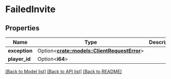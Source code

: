 # FailedInvite

## Properties

Name | Type | Description | Notes
------------ | ------------- | ------------- | -------------
**exception** | Option<[**crate::models::ClientRequestError**](ClientRequestError.md)> |  | [optional]
**player_id** | Option<**i64**> |  | [optional]

[[Back to Model list]](../README.md#documentation-for-models) [[Back to API list]](../README.md#documentation-for-api-endpoints) [[Back to README]](../README.md)


